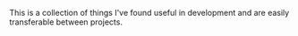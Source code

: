 This is a collection of things I've found useful in development and are easily transferable between projects.